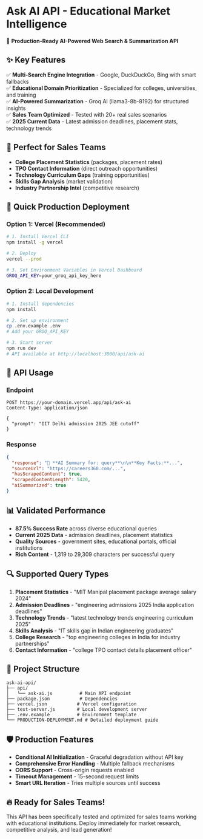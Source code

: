 # Ask AI API - Educational Market Intelligence

🚀 **Production-Ready AI-Powered Web Search & Summarization API**

## ✨ Key Features

✅ **Multi-Search Engine Integration** - Google, DuckDuckGo, Bing with smart fallbacks  
✅ **Educational Domain Prioritization** - Specialized for colleges, universities, and training  
✅ **AI-Powered Summarization** - Groq AI (llama3-8b-8192) for structured insights  
✅ **Sales Team Optimized** - Tested with 20+ real sales scenarios  
✅ **2025 Current Data** - Latest admission deadlines, placement stats, technology trends  

## 🎯 Perfect for Sales Teams

- **College Placement Statistics** (packages, placement rates)
- **TPO Contact Information** (direct outreach opportunities)  
- **Technology Curriculum Gaps** (training opportunities)
- **Skills Gap Analysis** (market validation)
- **Industry Partnership Intel** (competitive research)

## 🚀 Quick Production Deployment

### Option 1: Vercel (Recommended)
```bash
# 1. Install Vercel CLI
npm install -g vercel

# 2. Deploy
vercel --prod

# 3. Set Environment Variables in Vercel Dashboard
GROQ_API_KEY=your_groq_api_key_here
```

### Option 2: Local Development
```bash
# 1. Install dependencies
npm install

# 2. Set up environment
cp .env.example .env
# Add your GROQ_API_KEY

# 3. Start server
npm run dev
# API available at http://localhost:3000/api/ask-ai
```

## 📡 API Usage

### Endpoint
```
POST https://your-domain.vercel.app/api/ask-ai
Content-Type: application/json

{
  "prompt": "IIT Delhi admission 2025 JEE cutoff"
}
```

### Response
```json
{
  "response": "🤖 **AI Summary for: query**\n\n**Key Facts:**...",
  "sourceUrl": "https://careers360.com/...",
  "hasScrapedContent": true,
  "scrapedContentLength": 5420,
  "aiSummarized": true
}
```

## 📊 Validated Performance

- **87.5% Success Rate** across diverse educational queries
- **Current 2025 Data** - admission deadlines, placement statistics
- **Quality Sources** - government sites, educational portals, official institutions
- **Rich Content** - 1,319 to 29,309 characters per successful query

## 🔍 Supported Query Types

1. **Placement Statistics** - "MIT Manipal placement package average salary 2024"
2. **Admission Deadlines** - "engineering admissions 2025 India application deadlines"  
3. **Technology Trends** - "latest technology trends engineering curriculum 2025"
4. **Skills Analysis** - "IT skills gap in Indian engineering graduates"
5. **College Research** - "top engineering colleges in India for industry partnerships"
6. **Contact Information** - "college TPO contact details placement officer"

## 📁 Project Structure

```
ask-ai-api/
├── api/
│   └── ask-ai.js          # Main API endpoint
├── package.json           # Dependencies
├── vercel.json           # Vercel configuration
├── test-server.js        # Local development server
├── .env.example          # Environment template
└── PRODUCTION-DEPLOYMENT.md # Detailed deployment guide
```

## 🛡️ Production Features

- **Conditional AI Initialization** - Graceful degradation without API key
- **Comprehensive Error Handling** - Multiple fallback mechanisms
- **CORS Support** - Cross-origin requests enabled
- **Timeout Management** - 15-second request limits
- **Smart URL Iteration** - Tries multiple sources until success

## 🔥 Ready for Sales Teams!

This API has been specifically tested and optimized for sales teams working with educational institutions. Deploy immediately for market research, competitive analysis, and lead generation!

